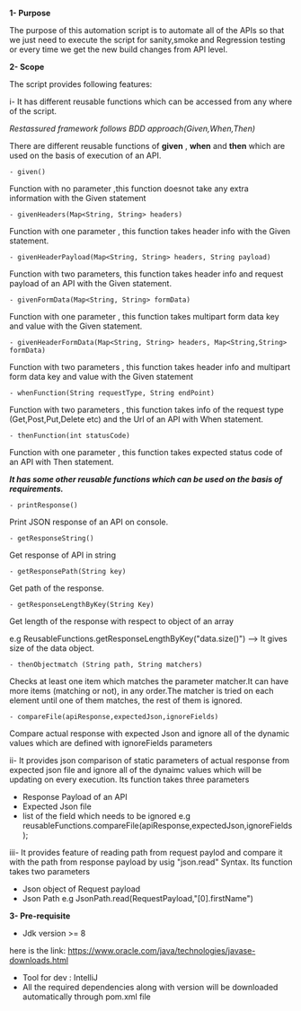 **1- Purpose**

The purpose of this automation script is to automate all of the APIs so that we just need to execute the script for sanity,smoke and Regression testing or every time we get the new build changes from API level.
 
 **2- Scope**
 
 The script provides following features:
 

i- It has different reusable functions which can be accessed from any where of the script.

_Restassured framework follows BDD approach(Given,When,Then)_

There are different reusable functions of  **given** , **when** and **then** which are used on the basis of execution of an API.

`- given()`

Function with no parameter ,this function doesnot take any extra information with the Given statement

`- givenHeaders(Map<String, String> headers)`

Function with one parameter , this function takes header info with the Given statement.

`- givenHeaderPayload(Map<String, String> headers, String payload)`

Function with two parameters, this function takes header info and request payload of an API with the Given statement.

`- givenFormData(Map<String, String> formData)`

Function with one parameter , this function takes multipart form data key and value with the Given statement.

`- givenHeaderFormData(Map<String, String> headers, Map<String,String> formData)`

Function with two parameters , this function takes header info and multipart form data key and value with the Given statement

`- whenFunction(String requestType, String endPoint)`

Function with two parameters , this function takes info of the request type (Get,Post,Put,Delete etc) and the Url of an API with When statement. 

`- thenFunction(int statusCode)`

Function with one parameter , this function takes expected status code of an API with Then statement.

_**It has some other reusable functions which can be used on the basis of requirements.**_

`- printResponse()`

Print JSON response of an API on console.

`- getResponseString()`

Get response of API in string

`- getResponsePath(String key)`

Get path of the response.

`- getResponseLengthByKey(String Key)`

Get length of the response with respect to object of an array

e.g ReusableFunctions.getResponseLengthByKey("data.size()") --> It gives size of the data object.

`- thenObjectmatch (String path, String matchers)`

Checks at least one item which matches the parameter matcher.It can have more items (matching or not), in any order.The matcher is tried on each element until one of them matches, the rest of them is ignored.


`- compareFile(apiResponse,expectedJson,ignoreFields)`

Compare actual response with expected Json and ignore all of the dynamic values which are defined with ignoreFields parameters


ii-  It provides json comparison of static parameters of actual response from expected json file and ignore all of the dynaimc values which will be updating on every execution.
Its function takes three parameters
- Response Payload of an API
- Expected Json file
- list of the field which needs to be ignored
e.g reusableFunctions.compareFile(apiResponse,expectedJson,ignoreFields);

iii- It provides feature of reading path from request paylod and compare it with the path from response payload by usig "json.read" Syntax.
Its function takes two parameters
- Json object of Request payload 
- Json Path
e.g JsonPath.read(RequestPayload,"[0].firstName")



**3- Pre-requisite**

 - Jdk version >= 8

here is the link: 
https://www.oracle.com/java/technologies/javase-downloads.html

- Tool for dev : IntelliJ
- All the required dependencies along with version will be downloaded automatically through pom.xml file

